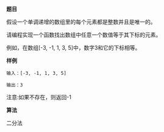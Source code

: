 **题目**  

假设一个单调递增的数组里的每个元素都是整数并且是唯一的。

请编程实现一个函数找出数组中任意一个数值等于其下标的元素。

例如，在数组[-3, -1, 1, 3, 5]中，数字3和它的下标相等。

**样例**
```
输入：[-3, -1, 1, 3, 5]

输出：3
```
注意:如果不存在，则返回-1

**算法**

二分法